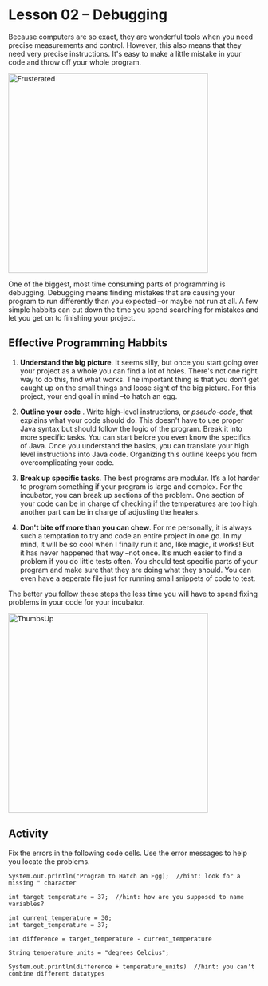 # Lesson 02 – Debugging

Because computers are so exact, they are wonderful tools when you need precise measurements and control. However, this also means that they need very precise instructions. It's easy to make a little mistake in your code and throw off your whole program.

<img src="https://i.imgur.com/mo96iKf.jpg" alt="Frusterated" width="400
"/>

One of the biggest, most time consuming parts of programming is debugging. Debugging means finding mistakes that are causing your program to run differently than you expected –or maybe not run at all. A few simple habbits can cut down the time you spend searching for mistakes and let you get on to finishing your project.

## Effective Programming Habbits

1.   **Understand the big picture**. It seems silly, but once you start going over your project as a whole you can find a lot of holes. There's not one right way to do this, find what works. The important thing is that you don't get caught up on the small things and loose sight of the big picture. For this project, your end goal in mind –to hatch an egg.
    
2.  **Outline your code** . Write high-level instructions, or *pseudo-code*, that explains what your code should do. This doesn't have to use proper Java syntax but should follow the logic of the program. Break it into more specific tasks. You can start before you even know the specifics of Java. Once you understand the basics, you can translate your high level instructions into Java code. Organizing this outline keeps you from overcomplicating your code.
    
3.  **Break up specific tasks**. The best programs are modular. It’s a lot harder to program something if your program is large and complex. For the incubator, you can break up sections of the problem. One section of your code can be in charge of checking if the temperatures are too high. another part can be in charge of adjusting the heaters.
    
4.  **Don't bite off more than you can chew**. For me personally, it is always such a temptation to try and code an entire project in one go. In my mind, it will be so cool when I finally run it and, like magic, it works! But it has never happened that way –not once. It’s much easier to find a problem if you do little tests often. You should test specific parts of your program and make sure that they are doing what they should. You can even have a seperate file just for running small snippets of code to test.
    

The better you follow these steps the less time you will have to spend fixing problems in your code for your incubator.

<img src="https://i.imgur.com/lq1KfWg.jpg" alt="ThumbsUp" width="400
"/> 

## Activity

Fix the errors in the following code cells. Use the error messages to help you locate the problems.

```
System.out.println("Program to Hatch an Egg);  //hint: look for a missing " character
```

```
int target temperature = 37;  //hint: how are you supposed to name variables?
```
```
int current_temperature = 30;
int target_temperature = 37;

int difference = target_temperature - current_temperature

String temperature_units = "degrees Celcius";

System.out.println(difference + temperature_units)  //hint: you can't combine different datatypes
```